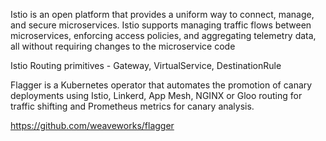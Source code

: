 Istio is an open platform that provides a uniform way to connect, manage, and secure microservices. Istio supports managing traffic flows between microservices, enforcing access policies, and aggregating telemetry data, all without requiring changes to the microservice code


Istio Routing primitives - Gateway, VirtualService, DestinationRule

Flagger is a Kubernetes operator that automates the promotion of canary deployments using Istio, Linkerd, App Mesh, NGINX or Gloo routing for traffic shifting and Prometheus metrics for canary analysis.

https://github.com/weaveworks/flagger

